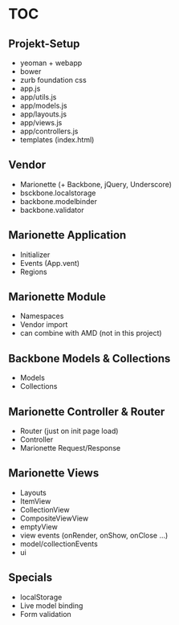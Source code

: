# TOC

## Projekt-Setup

* yeoman + webapp
* bower
* zurb foundation css
* app.js
* app/utils.js
* app/models.js
* app/layouts.js
* app/views.js
* app/controllers.js
* templates (index.html)


## Vendor

* Marionette (+ Backbone, jQuery, Underscore)
* bsckbone.localstorage
* backbone.modelbinder
* backbone.validator


## Marionette Application

* Initializer
* Events (App.vent)
* Regions


## Marionette Module

* Namespaces
* Vendor import
* can combine with AMD (not in this project)


## Backbone Models & Collections

* Models
* Collections


## Marionette Controller & Router

* Router (just on init page load)
* Controller
* Marionette Request/Response


## Marionette Views

* Layouts
* ItemView
* CollectionView
* CompositeViewView
* emptyView
* view events (onRender, onShow, onClose ...)
* model/collectionEvents
* ui


## Specials

* localStorage
* Live model binding
* Form validation
